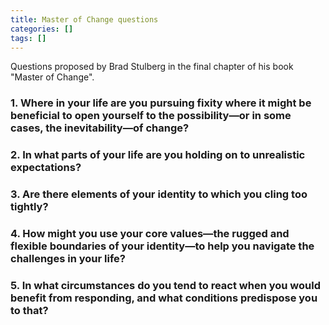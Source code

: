 ```yaml
---
title: Master of Change questions
categories: []
tags: []
---
```


Questions proposed by Brad Stulberg in the final chapter of his book "Master of Change".

### 1. Where in your life are you pursuing fixity where it might be beneficial to open yourself to the possibility—or in some cases, the inevitability—of change?

### 2. In what parts of your life are you holding on to unrealistic expectations?

### 3. Are there elements of your identity to which you cling too tightly?

### 4. How might you use your core values—the rugged and flexible boundaries of your identity—to help you navigate the challenges in your life?

### 5. In what circumstances do you tend to react when you would benefit from responding, and what conditions predispose you to that?
